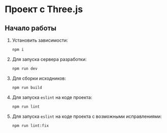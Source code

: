 # Проект с Three.js

## Начало работы

1. Установить зависимости:
    ```bash
    npm i
    ```
2. Для запуска сервера разработки:
    ```bash
    npm run dev
    ```
3. Для сборки исходников:
    ```bash
    npm run build
    ```
4. Для запуска `eslint` на коде проекта:
    ```bash
    npm run lint
    ```
5. Для запуска `eslint` на коде проекта с возможными исправлениями:
    ```bash
    npm run lint:fix
    ```

